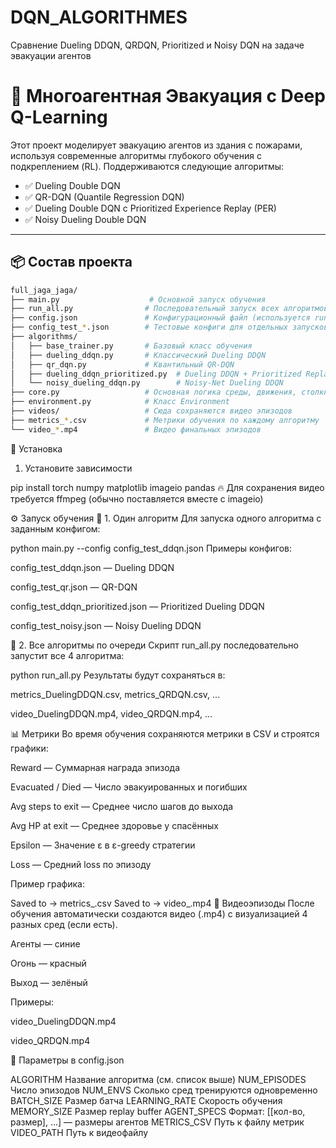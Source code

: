 # DQN_ALGORITHMES
Сравнение Dueling DDQN, QRDQN, Prioritized и Noisy DQN на задаче эвакуации агентов

# 🚒 Многоагентная Эвакуация с Deep Q-Learning

Этот проект моделирует эвакуацию агентов из здания с пожарами, используя современные алгоритмы глубокого обучения с подкреплением (RL). Поддерживаются следующие алгоритмы:

- ✅ Dueling Double DQN
- ✅ QR-DQN (Quantile Regression DQN)
- ✅ Dueling Double DQN с Prioritized Experience Replay (PER)
- ✅ Noisy Dueling Double DQN

---

## 📦 Состав проекта

```bash
full_jaga_jaga/
├── main.py                    # Основной запуск обучения
├── run_all.py                # Последовательный запуск всех алгоритмов
├── config.json               # Конфигурационный файл (используется run_all.py)
├── config_test_*.json        # Тестовые конфиги для отдельных запусков
├── algorithms/
│   ├── base_trainer.py       # Базовый класс обучения
│   ├── dueling_ddqn.py       # Классический Dueling DDQN
│   ├── qr_dqn.py             # Квантильный QR-DQN
│   ├── dueling_ddqn_prioritized.py  # Dueling DDQN + Prioritized Replay
│   └── noisy_dueling_ddqn.py        # Noisy-Net Dueling DDQN
├── core.py                   # Основная логика среды, движения, столкновений
├── environment.py            # Класс Environment
├── videos/                   # Сюда сохраняются видео эпизодов
├── metrics_*.csv             # Метрики обучения по каждому алгоритму
└── video_*.mp4               # Видео финальных эпизодов
```
🚀 Установка
1. Установите зависимости

pip install torch numpy matplotlib imageio pandas
🔥 Для сохранения видео требуется ffmpeg (обычно поставляется вместе с imageio)

⚙️ Запуск обучения
🧠 1. Один алгоритм
Для запуска одного алгоритма с заданным конфигом:


python main.py --config config_test_ddqn.json
Примеры конфигов:

config_test_ddqn.json — Dueling DDQN

config_test_qr.json — QR-DQN

config_test_ddqn_prioritized.json — Prioritized Dueling DDQN

config_test_noisy.json — Noisy Dueling DDQN

🔄 2. Все алгоритмы по очереди
Скрипт run_all.py последовательно запустит все 4 алгоритма:

python run_all.py
Результаты будут сохраняться в:

metrics_DuelingDDQN.csv, metrics_QRDQN.csv, ...

video_DuelingDDQN.mp4, video_QRDQN.mp4, ...

📊 Метрики
Во время обучения сохраняются метрики в CSV и строятся графики:

Reward — Суммарная награда эпизода

Evacuated / Died — Число эвакуированных и погибших

Avg steps to exit — Среднее число шагов до выхода

Avg HP at exit — Среднее здоровье у спасённых

Epsilon — Значение ε в ε-greedy стратегии

Loss — Средний loss по эпизоду

Пример графика:


Saved to → metrics_<algorithm>.csv
Saved to → video_<algorithm>.mp4
🎥 Видеоэпизоды
После обучения автоматически создаются видео (.mp4) с визуализацией 4 разных сред (если есть).

Агенты — синие

Огонь — красный

Выход — зелёный

Примеры:

video_DuelingDDQN.mp4

video_QRDQN.mp4

📌 Параметры в config.json

ALGORITHM	Название алгоритма (см. список выше)
NUM_EPISODES	Число эпизодов
NUM_ENVS	Сколько сред тренируются одновременно
BATCH_SIZE	Размер батча
LEARNING_RATE	Скорость обучения
MEMORY_SIZE	Размер replay buffer
AGENT_SPECS	Формат: [[кол-во, размер], ...] — размеры агентов
METRICS_CSV	Путь к файлу метрик
VIDEO_PATH	Путь к видеофайлу
